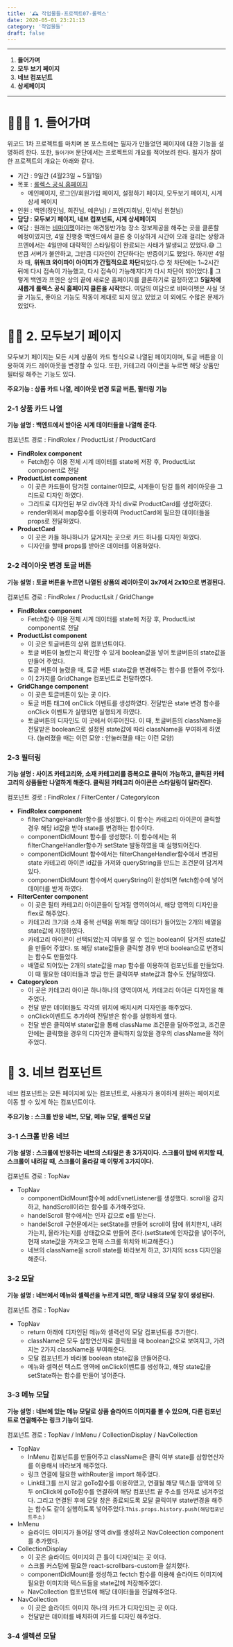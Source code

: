 ```yaml
---
title: '🕰 작업물들-프로젝트07-롤렉스'
date: 2020-05-01 23:21:13
category: '작업물들'
draft: false
---
```




-----

1. **들어가며**
2. **모두 보기 페이지**
3. **네브 컴포넌트**
4. **상세페이지**

---



# 🚶🏻‍♀️ 1. 들어가며

위코드 1차 프로젝트를 마치며 본 포스트에는 필자가 만들었던 페이지에 대한 기능을 설명하려 한다. 또한, `들어가며` 문단에서는 프로젝트의 개요를 적어보려 한다. 필자가 참여한 프로젝트의 개요는 아래와 같다.

- 기간 : 9일간 (4월23일 ~ 5월1일)
- 목표 : [롤렉스 공식 홈페이지](https://www.rolex.com/ko)
  - 메인페이지, 로그인/회원가입 페이지, 설정하기 페이지, 모두보기 페이지, 시계 상세 페이지
- 인원 : 백엔(정인님, 희진님, 예은님) / 프엔(지희님, 민석님 원철님)
- **담당 : 모두보기 페이지, 네브 컴포넌트, 시계 상세페이지**
- 여담 : 원래는 [비마이펫](https://mypetlife.co.kr/map/)이라는 애견동반가능 장소 정보제공을 해주는 곳을 클론할 예정이였지만, 4일 진행중 백엔드에서 클론 중 이상하게 시간이 오래 걸리는 상황과 프엔에서는 4일만에 대략적인 스타일링이 완료되는 사태가 발생되고 있었다.😅 그만큼 서버가 불안하고, 그만큼 디자인이 간단하다는 반증이기도 했었다. 하지만 4일차 때, **위워크 와이파이 아이피가 간헐적으로 차단**되었다.☹️ 첫 차단에는 1~2시간 뒤에 다시 접속이 가능했고, 다시 접속이 가능해지다가 다시 차단이 되어었다.😤 그렇게 백엔과 프엔은 상의 끝에 새로운 홈페이지를 클론하기로 결정하였고 **5일차에 새롭게 롤렉스 공식 홈페이지 클론을 시작**했다. 여담의 여담으로 비마이펫은 사실 덧글 기능도, 좋아요 기능도 작동이 제대로 되지 않고 있었고 이 외에도 수많은 문제가 있었다.



# 👫🏻 2. 모두보기 페이지

모두보기 페이지는 모든 시계 상품이 카드 형식으로 나열된 페이지이며, 토글 버튼을 이용하여 카드 레이아웃을 변경할 수 있다. 또한, 카테고리 아이콘을 누르면 해당 상품만 필터링 해주는 기능도 있다. 

**주요기능 : 상품 카드 나열, 레이아웃 변경 토글 버튼, 필터링 기능**



### 2-1 상품 카드 나열

**기능 설명 : 백엔드에서 받아온 시계 데이터들을 나열해 준다.**

컴포넌트 경로 : FindRolex / ProductList / ProductCard

- **FindRolex component**
  - Fetch함수 이용 전체 시계 데이터를 state에 저장 후, ProductList component로 전달
- **ProductList component**
  - 이 곳은 카드들이 담겨질 container이므로, 시계들이 담길 틀의 레이아웃을 그리드로 디자인 하였다.
  - 그리드로 디자인된 부모 div아래 자식 div로 ProductCard를 생성하였다.
  - render위에서 map함수를 이용하여 ProductCard에 필요한 데이터들을 props로 전달하였다.
- **ProductCard**
  - 이 곳은 카들 하나하나가 담겨지는 곳으로 카드 하나를 디자인 하였다.
  - 디자인을 할때 props를 받아온 데이터를 이용하였다.



### 2-2 레이아웃 변경 토글 버튼

**기능 설명 : 토글 버튼을 누르면 나열된 상품의 레이아웃이 3x7에서 2x10으로 변경된다.**

컴포넌트 경로 : FindRolex / ProductLsit / GridChange

- **FindRolex component**
  - Fetch함수 이용 전체 시계 데이터를 state에 저장 후, ProductList component로 전달
- **ProductList component**
  - 이 곳은 토글버튼의 상위 컴포넌트이다.
  - 토글 버튼이 눌렸는지 확인할 수 있게 boolean값을 넣어 토글버튼의 state값을 만들어 주었다.
  - 토글 버튼이 눌렸을 때, 토글 버튼 state값을 변경해주는 함수를 만들어 주었다.
  - 이 2가지를 GridChange 컴포넌트로 전달하였다.
- **GridChange component**
  - 이 곳은 토글버튼이 있는 곳 이다. 
  - 토글 버튼 태그에 onClick 이벤트를 생성하였다. 전달받은 state 변경 함수를 onClick 이벤트가 실행되면 실행되게 하였다.
  - 토글버튼의 디자인도 이 곳에서 이루어진다. 이 때, 토글버튼의 className을 전달받은 boolean으로 설정된 state값에 따라 className을 부여하게 하였다. (눌러졌을 때는 이런 모양 : 안눌러졌을 때는 이런 모양)



### 2-3 필터링

**기능 설명 : 사이즈 카테고리와, 소재 카테고리를 중복으로 클릭이 가능하고, 클릭된 카테고리의 상품들만 나열하게 해준다. 클릭된 카테고리 아이콘은 스타일링이 달라진다.**

컴포넌트 경로 : FindRolex / FilterCenter / CategoryIcon

- **FindRolex component**
  -  filterChangeHandler함수를 생성했다. 이 함수는 카테고리 아이콘이 클릭할 경우 해당 id값을 받아 state를 변경하는 함수이다.
  - componentDidMount 함수를 생성했다. 이 함수에서는 위  filterChangeHandler함수가 setState 발동하였을 때 실행되어진다.
  - componentDidMount 함수에서는  filterChangeHandler함수에서 변경된 state 카테고리 아이콘 id값을 가져와 queryString을 만드는 조건문이 담겨져있다.
  - componentDidMount 함수에서 queryString이 완성되면 fetch함수에 넣어 데이터를 받게 하였다.
- **FilterCenter component**
  - 이 곳은 필터 카테고리 아이콘들이 담겨질 영역이여서, 해당 영역의 디자인을 flex로 해주었다.
  - 카테고리 크기와 소재 중복 선택을 위해 해당 데이터가 들어있는 2개의 배열을 state값에 지정하였다.
  - 카테고리 아이콘이 선택되었는지 여부를 알 수 있는 boolean이 담겨진 state값을 만들어 주었다. 또 해당 state값들을 클릭할 경우 반대 boolean으로 변경되는 함수도 만들었다.
  - 배열로 되어있는 2개의 state값을 map 함수를 이용하여 컴포넌트를 만들었다. 이 때 필요한 데이터들과 방금 만든 클릭여부 state값과 함수도 전달하였다.
- **CategoryIcon**
  - 이 곳은 카테고리 아이콘 하나하나의 영역이여서, 카테고리 아이콘 디자인을 해주었다.
  - 전달 받은 데이터들도 각각의 위치에 배치시켜 디자인을 해주었다.
  - onClick이벤트도 추가하여 전달받은 함수를 실행하게 했다.
  - 전달 받은 클릭여부 stater값을 통해 className 조건문을 달아주었고, 조건문 안에는 클릭했을 경우의 디자인과 클릭하지 않았을 경우의 className을 적어주었다.



# 🎹 3. 네브 컴포넌트

네브 컴포넌트는 모든 페이지에 있는 컴포넌트로, 사용자가 용이하게 원하는 페이지로 이동 할 수 있게 하는 컴포넌트이다.

**주요기능 : 스크롤 반응 네브, 모달, 메뉴 모달, 셀렉션 모달**



### 3-1 스크롤 반응 네브

**기능 설명  : 스크롤에 반응하는 네브의 스타일은 총 3가지이다. 스크롤이 탑에 위치할 때, 스크롤이 내려갈 때, 스크롤이 올라갈 때 이렇게 3가지이다.** 

컴포넌트 경로 : TopNav

- TopNav
  - componentDidMount함수에 addEvnetListener를 생성했다. scroll을 감지하고, handScroll이라는 함수를 추가해주었다.
  - handelScroll 함수에서는 인자 값으로 e를 받는다.
  - handelScroll 구현문에서는 setState를 만들어 scroll이 탑에 위치한지, 내려가는지, 올라가는지를 상태값으로 만들어 준다.(setState에 인자값을 넣어주어, 현재 state값을 가져오고 현재 스크롤 위치와 비교해준다.)
  - 네브의 className을 scroll state를 바라보게 하고, 3가지의 scss 디자인을 해준다.



### 3-2 모달

**기능 설명 : 네브에서 메뉴와 셀렉션을 누르게 되면, 해당 내용의 모달 창이 생성된다.**

컴포넌트 경로 : TopNav

- TopNav
  - return 아래에 디자인된 메뉴와 셀력션의 모달 컴포넌트를 추가한다.
  - className은 모두 삼항연산자로 클릭됬을 때 boolean값으로 보여지고, 가려지는 2가지 className을 부여해준다.
  - 모달 컴포넌트가 바라볼 boolean state값을 만들어준다.
  - 메뉴와 셀력션 텍스트 영역에 onClick이벤트를 생성하고, 해당 state값을 setState하는 함수를 만들어 넣어준다.



### 3-3 메뉴 모달

**기능 설명 : 네브에 있는 메뉴 모달로 상품 슬라이드 이미지를 볼 수 있으며, 다른 컴포넌트로 연결해주는 링크 기능이 있다.**

컴포넌트 경로 : TopNav / InMenu / CollectionDisplay / NavCollection

- TopNav
  - InMenu 컴포넌트를 만들어주고 className은 클릭 여부 state를 삼항연산자를 이용해서 바라보게 해주었다.
  - 링크 연결에 필요한 withRouter을 import 해주었다.
  - Link태그를 쓰지 않고 goTo함수를 이용하였고, 연결될 해당 텍스틑 영역에 모두 onClick에 goTo함수를 연결하여 해당 컴포넌트 끝 주소를 인자로 넘겨주었다. 그리고 연결된 후에 모달 창은 종료되도록 모달 클릭여부 state변경을 해주는 함수도 같이 실행하도록 넣어주었다.`This.props.history.push(해당컴포넌트주소)`
- InMenu
  - 슬라이드 이미지가 들어갈 영역 div를 생성하고 NavColeection component를 추가했다.
- CollectionDisplay
  - 이 곳은 슬라이드 이미지의 큰 틀이 디자인되는 곳 이다.
  - 스크롤 커스텀에 필요한 react-scrollbars-custom을 설치했다.
  - componentDidMount를 생성하고 fectch 함수를 이용해 슬라이드 이미지에 필요한 이미지와 텍스트들을 state값에 저장해주었다.
  - NavCollection 컴포넌트에 해당 데이터들을 전달해주었다.
- NavCollection
  - 이 곳은 슬라이드 이미지 하나의 카드가 디자인되는 곳 이다.
  - 전달받은 데이터를 배치하여 카드를 디자인 해주었다.



### 3-4 셀렉션 모달